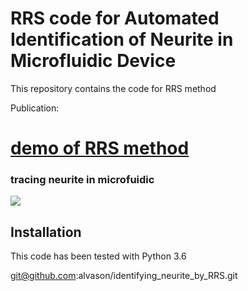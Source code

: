 # RRS code for Automated Identification of Neurite in Microfluidic Device
This repository contains the code for RRS method

Publication: 
# [demo of RRS method](https://github.com/alvason/cd137_tissue_tracking.ipynb)

### tracing neurite in microfuidic
![](/figure/.png)

## Installation
This code has been tested with Python 3.6 

git@github.com:alvason/identifying_neurite_by_RRS.git
